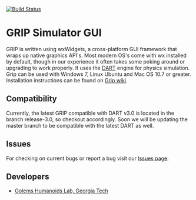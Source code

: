 [![Build Status](https://travis-ci.org/dartsim/grip.png?branch=master)](https://travis-ci.org/dartsim/grip)

GRIP Simulator GUI
==================

GRIP is written using wxWidgets, a cross-platform GUI framework that wraps up native graphics API's.  Most modern OS's come with wx installed by default, though in our experience it often takes some poking around or upgrading to work properly. It uses the [DART](http://github.com/dartsim/dart) engine for physics simulation. Grip can be used with Windows 7, Linux Ubuntu and Mac OS 10.7 or greater. Installation instructions can be found on [Grip wiki](https://github.com/dartsim/grip/wiki).

Compatibility
-------------------
Currently, the latest GRIP compatible with DART v3.0 is located in the branch release-3.0, so checkout accordingly. Soon we will be updating
the master branch to be compatible with the latest DART as well.

Issues
-------

For checking on current bugs or report a bug visit our [Issues page](https://github.com/dartsim/grip/issues?state=open).

Developers
------------

* [Golems Humanoids Lab, Georgia Tech](http://golems.org/)

